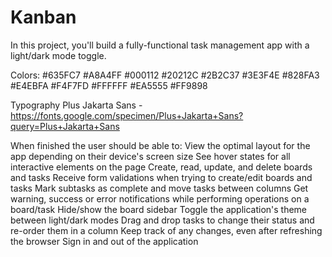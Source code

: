 # Kanban

In this project, you'll build a fully-functional task management app with a light/dark mode toggle.

Colors:
#635FC7
#A8A4FF
#000112
#20212C
#2B2C37
#3E3F4E
#828FA3
#E4EBFA
#F4F7FD
#FFFFFF
#EA5555
#FF9898

Typography
Plus Jakarta Sans - https://fonts.google.com/specimen/Plus+Jakarta+Sans?query=Plus+Jakarta+Sans

When finished the user should be able to:
View the optimal layout for the app depending on their device's screen size
See hover states for all interactive elements on the page
Create, read, update, and delete boards and tasks
Receive form validations when trying to create/edit boards and tasks
Mark subtasks as complete and move tasks between columns
Get warning, success or error notifications while performing operations on a board/task
Hide/show the board sidebar
Toggle the application's theme between light/dark modes
Drag and drop tasks to change their status and re-order them in a column
Keep track of any changes, even after refreshing the browser
Sign in and out of the application
